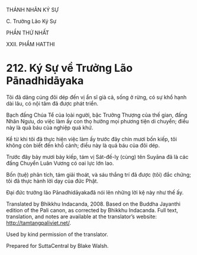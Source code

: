 THÁNH NHÂN KÝ SỰ

C. Trưởng Lão Ký Sự

PHẦN THỨ NHẤT

XXII. PHẨM HATTHI

# 212\. Ký Sự về Trưởng Lão Pānadhidāyaka

Tôi đã dâng cúng đôi dép đến vị ẩn sĩ già cả, sống ở rừng, có sự khổ hạnh dài lâu, có nội tâm đã được phát triển.

Bạch đấng Chúa Tể của loài người, bậc Trưởng Thượng của thế gian, đấng Nhân Ngưu, do việc làm ấy con thọ hưởng mọi phương tiện di chuyển; điều này là quả báu của nghiệp quá khứ.

Kể từ khi tôi đã thực hiện việc làm ấy trước đây chín mươi bốn kiếp, tôi không còn biết đến khổ cảnh; điều này là quả báu của đôi dép.

Trước đây bảy mươi bảy kiếp, tám vị Sát-đế-lỵ (cùng) tên Suyāna đã là các đấng Chuyển Luân Vương có oai lực lớn lao.

Bốn (tuệ) phân tích, tám giải thoát, và sáu thắng trí đã được (tôi) đắc chứng; tôi đã thực hành lời dạy của đức Phật.

Đại đức trưởng lão Pānadhidāyakađã nói lên những lời kệ này như thế ấy.

Translated by Bhikkhu Indacanda, 2008. Based on the Buddha Jayanthi edition of the Pali canon, as corrected by Bhikkhu Indacanda. Full text, translation, and notes are available at the translator’s website: http://tamtangpaliviet.net/.

Used by kind permission of the translator.

Prepared for SuttaCentral by Blake Walsh.
